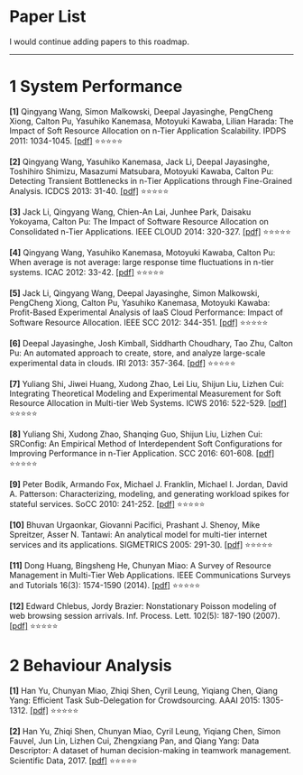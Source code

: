 # Paper List

I would continue adding papers to this roadmap.

---------------------------------------

# 1 System Performance
**[1]** Qingyang Wang, Simon Malkowski, Deepal Jayasinghe, PengCheng Xiong, Calton Pu, Yasuhiko Kanemasa, Motoyuki Kawaba, Lilian Harada: The Impact of Soft Resource Allocation on n-Tier Application Scalability. IPDPS 2011: 1034-1045. [[pdf]](https://raw.githubusercontent.com/ZXD0328/paper/master/papers/system-performance/IPDPS-2011-The%20Impact%20of%20Soft%20Resource%20Allocation%20on%20n-Tier%20Application%20Scalability.pdf) :star::star::star::star::star:

**[2]** Qingyang Wang, Yasuhiko Kanemasa, Jack Li, Deepal Jayasinghe, Toshihiro Shimizu, Masazumi Matsubara, Motoyuki Kawaba, Calton Pu: Detecting Transient Bottlenecks in n-Tier Applications through Fine-Grained Analysis. ICDCS 2013: 31-40. [[pdf]](https://raw.githubusercontent.com/ZXD0328/paper/master/papers/system-performance/ICDCS-2013-Detecting%20Transient%20Bottlenecks%20in%20n-Tier%20Applications%20through%20Fine-Grained%20Analysis.pdf) :star::star::star::star::star:

**[3]** Jack Li, Qingyang Wang, Chien-An Lai, Junhee Park, Daisaku Yokoyama, Calton Pu:
The Impact of Software Resource Allocation on Consolidated n-Tier Applications. IEEE CLOUD 2014: 320-327. [[pdf]](https://raw.githubusercontent.com/ZXD0328/paper/master/papers/system-performance/Cloud-2014-The%20Impact%20of%20Software%20Resource%20Allocation%20on%20Consolidated%20n-Tier%20Applications.pdf) :star::star::star::star::star:

**[4]** Qingyang Wang, Yasuhiko Kanemasa, Motoyuki Kawaba, Calton Pu:
When average is not average: large response time fluctuations in n-tier systems. ICAC 2012: 33-42. [[pdf]](https://raw.githubusercontent.com/ZXD0328/paper/master/papers/system-performance/2012-ICAC-When%20Average%20is%20Not%20Average_%20Large%20Response%20Time%20Fluctuations%20in%20n-Tier%20Systems.pdf) :star::star::star::star::star:

**[5]** Jack Li, Qingyang Wang, Deepal Jayasinghe, Simon Malkowski, PengCheng Xiong, Calton Pu, Yasuhiko Kanemasa, Motoyuki Kawaba: Profit-Based Experimental Analysis of IaaS Cloud Performance: Impact of Software Resource Allocation. IEEE SCC 2012: 344-351. [[pdf]](https://raw.githubusercontent.com/ZXD0328/paper/master/papers/system-performance/2012-SCC-Profit-Based%20Experimental%20Analysis%20of%20IaaS%20Cloud%20Performance_%20Impact%20of%20Software%20Resource%20Allocation.pdf) :star::star::star::star::star:

**[6]** Deepal Jayasinghe, Josh Kimball, Siddharth Choudhary, Tao Zhu, Calton Pu: An automated approach to create, store, and analyze large-scale experimental data in clouds. IRI 2013: 357-364. [[pdf]](https://raw.githubusercontent.com/ZXD0328/paper/master/papers/system-performance/2013-iri-An%20Automated%20Approach%20to%20Create%2C%20Store%2C%20and%20Analyze%20Large-scale%20Experimental%20Data%20in%20Clouds.pdf) :star::star::star::star::star:

**[7]** Yuliang Shi, Jiwei Huang, Xudong Zhao, Lei Liu, Shijun Liu, Lizhen Cui: Integrating Theoretical Modeling and Experimental Measurement for Soft Resource Allocation in Multi-tier Web Systems. ICWS 2016: 522-529. [[pdf]](https://raw.githubusercontent.com/ZXD0328/paper/master/papers/system-performance/ICWS-2016-Integrating%20Theoretical%20Modeling%20and%20Experimental%20Measurement%20for%20Soft%20Resource%20Allocation%20in%20Multi-Tier%20Web%20Systems.pdf) :star::star::star::star::star:

**[8]** Yuliang Shi, Xudong Zhao, Shanqing Guo, Shijun Liu, Lizhen Cui: SRConfig: An Empirical Method of Interdependent Soft Configurations for Improving Performance in n-Tier Application. SCC 2016: 601-608. [[pdf]](https://raw.githubusercontent.com/ZXD0328/paper/master/papers/system-performance/SCC-2016-SRConfig_An%20Empirical%20Method%20of%20Interdependent%20Soft%20Configurations%20for%20Improving%20Performance%20in%20n-Tier%20Application.pdf) :star::star::star::star::star:

**[9]** Peter Bodík, Armando Fox, Michael J. Franklin, Michael I. Jordan, David A. Patterson: Characterizing, modeling, and generating workload spikes for stateful services. SoCC 2010: 241-252. [[pdf]](https://raw.githubusercontent.com/ZXD0328/paper/master/papers/system-performance/2010-SoCC10-Characterizing%2CModeling%2Cand%20Generatin%20Workload%20Spikes%20for%20Stateful%20Services.pdf) :star::star::star::star::star:

**[10]** Bhuvan Urgaonkar, Giovanni Pacifici, Prashant J. Shenoy, Mike Spreitzer, Asser N. Tantawi: An analytical model for multi-tier internet services and its applications. SIGMETRICS 2005: 291-30. [[pdf]](https://raw.githubusercontent.com/ZXD0328/paper/master/papers/system-performance/SIGMETRICS-2005-An%20Analytical%20Model%20for%20Multi-tier%20Internet%20Services%20and%20Its%20Applications.pdf) :star::star::star::star::star:

**[11]** Dong Huang, Bingsheng He, Chunyan Miao: A Survey of Resource Management in Multi-Tier Web Applications. IEEE Communications Surveys and Tutorials 16(3): 1574-1590 (2014). [[pdf]](https://raw.githubusercontent.com/ZXD0328/paper/master/papers/system-performance/IEEE%20Communications%20Surveys-2014-A%20Survey%20of%20Resource%20Management%20in%20Multi-Tier%20Web%20Applications.pdf) :star::star::star::star::star:

**[12]** Edward Chlebus, Jordy Brazier: Nonstationary Poisson modeling of web browsing session arrivals. Inf. Process. Lett. 102(5): 187-190 (2007). [[pdf]](https://raw.githubusercontent.com/ZXD0328/paper/master/papers/system-performance/Inf%20Process%20Lett-2007-Nonstationary%20Poisson%20modeling%20of%20web%20browsing%20session%20arrivalIs.pdf) :star::star::star::star::star:

# 2 Behaviour Analysis
**[1]** Han Yu, Chunyan Miao, Zhiqi Shen, Cyril Leung, Yiqiang Chen, Qiang Yang: Efficient Task Sub-Delegation for Crowdsourcing. AAAI 2015: 1305-1312. [[pdf]](https://raw.githubusercontent.com/ZXD0328/paper/master/papers/behaviour-analysis/Han%20Yu-AAAI2015-Efficient%20Task%20Sub-Delegation%20for%20Crowdsourcing.pdf) :star::star::star::star::star:

**[2]** Han Yu, Zhiqi Shen, Chunyan Miao, Cyril Leung, Yiqiang Chen, Simon Fauvel, Jun Lin, Lizhen Cui, Zhengxiang Pan, and Qiang Yang: Data Descriptor: A dataset of human decision-making in teamwork management. Scientific Data, 2017. [[pdf]](https://raw.githubusercontent.com/ZXD0328/paper/master/papers/behaviour-analysis/2017-sci-A%20dataset%20of%20human%20decision-making%20in%20teamwork%20management.pdf) :star::star::star::star::star:

